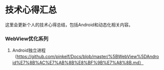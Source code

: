 # 技术心得汇总
这里会更新个人的技术心得总结，包括Android和动态化相关内容。

### WebView优化系列
1. Android独立进程（https://github.com/pinkelf/Docs/blob/master/%5BWebView%5DAndroid%E7%8B%AC%E7%AB%8B%E8%BF%9B%E7%A8%8B.md）
